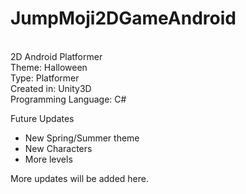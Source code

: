 # JumpMoji2DGameAndroid
<br>
2D Android Platformer<br>
Theme: Halloween<br>
Type: Platformer<br>
Created in: Unity3D<br>
Programming Language: C#<br>


Future Updates<br>

- New Spring/Summer theme<br>
- New Characters<br>
- More levels<br>

More updates will be added here.<br>
